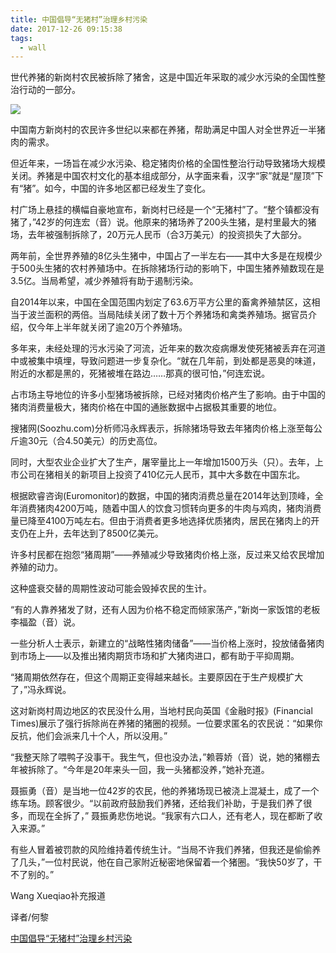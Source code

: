 ```yaml
---
title: 中国倡导“无猪村”治理乡村污染
date: 2017-12-26 09:15:38
tags:
  - wall
---
```

世代养猪的新岗村农民被拆除了猪舍，这是中国近年采取的减少水污染的全国性整治行动的一部分。

![](https://www.ft.com/__origami/service/image/v2/images/raw/http%3A%2F%2Fi.ftimg.net%2Fpicture%2F3%2F000044733_piclink.jpg?source=ftchinese&width=670&height=377&fit=cover&from=next001)

中国南方新岗村的农民许多世纪以来都在养猪，帮助满足中国人对全世界近一半猪肉的需求。

但近年来，一场旨在减少水污染、稳定猪肉价格的全国性整治行动导致猪场大规模关闭。养猪是中国农村文化的基本组成部分，从字面来看，汉字“家”就是“屋顶”下有“猪”。如今，中国的许多地区都已经发生了变化。
<!-- more -->
村广场上悬挂的横幅自豪地宣布，新岗村已经是一个“无猪村”了。“整个镇都没有猪了，”42岁的何连宏（音）说。他原来的猪场养了200头生猪，是村里最大的猪场，去年被强制拆除了，20万元人民币（合3万美元）的投资损失了大部分。

两年前，全世界养殖的8亿头生猪中，中国占了一半左右——其中大多是在规模少于500头生猪的农村养殖场中。在拆除猪场行动的影响下，中国生猪养殖数现在是3.5亿。当局希望，减少养殖将有助于遏制污染。

自2014年以来，中国在全国范围内划定了63.6万平方公里的畜禽养殖禁区，这相当于波兰面积的两倍。当局陆续关闭了数十万个养猪场和禽类养殖场。据官员介绍，仅今年上半年就关闭了逾20万个养殖场。

多年来，未经处理的污水污染了河流，近年来的数次疫病爆发使死猪被丢弃在河道中或被集中填埋，导致问题进一步复杂化。“就在几年前，到处都是恶臭的味道，附近的水都是黑的，死猪被堆在路边……那真的很可怕，”何连宏说。

占市场主导地位的许多小型猪场被拆除，已经对猪肉价格产生了影响。由于中国的猪肉消费量极大，猪肉价格在中国的通胀数据中占据极其重要的地位。

搜猪网(Soozhu.com)分析师冯永辉表示，拆除猪场导致去年猪肉价格上涨至每公斤逾30元（合4.50美元）的历史高位。

同时，大型农业企业扩大了生产，屠宰量比上一年增加1500万头（只）。去年，上市公司在猪相关的新项目上投资了410亿元人民币，其中大多数在中国东北。

根据欧睿咨询(Euromonitor)的数据，中国的猪肉消费总量在2014年达到顶峰，全年消费猪肉4200万吨，随着中国人的饮食习惯转向更多的牛肉与鸡肉，猪肉消费量已降至4100万吨左右。但由于消费者更多地选择优质猪肉，居民在猪肉上的开支仍在上升，去年达到了8500亿美元。

许多村民都在抱怨“猪周期”——养殖减少导致猪肉价格上涨，反过来又给农民增加养殖的动力。

这种盛衰交替的周期性波动可能会毁掉农民的生计。

“有的人靠养猪发了财，还有人因为价格不稳定而倾家荡产，”新岗一家饭馆的老板李福盈（音）说。

一些分析人士表示，新建立的“战略性猪肉储备”——当价格上涨时，投放储备猪肉到市场上——以及推出猪肉期货市场和扩大猪肉进口，都有助于平抑周期。

“猪周期依然存在，但这个周期正变得越来越长。主要原因在于生产规模扩大了，”冯永辉说。

这对新岗村周边地区的农民没什么用，当地村民向英国《金融时报》(Financial Times)展示了强行拆除尚在养猪的猪圈的视频。一位要求匿名的农民说：“如果你反抗，他们会派来几十个人，所以没用。”

“我整天除了喂鸭子没事干。我生气，但也没办法，”赖蓉娇（音）说，她的猪棚去年被拆除了。“今年是20年来头一回，我一头猪都没养，”她补充道。

聂振勇（音）是当地一位42岁的农民，他的养猪场现已被浇上混凝土，成了一个练车场。顾客很少。“以前政府鼓励我们养猪，还给我们补助，于是我们养了很多，而现在全拆了，” 聂振勇悲伤地说。“我家有六口人，还有老人，现在都断了收入来源。”

有些人冒着被罚款的风险维持着传统生计。“当局不许我们养猪，但我还是偷偷养了几头，”一位村民说，他在自己家附近秘密地保留着一个猪圈。“我快50岁了，干不了别的。”

Wang Xueqiao补充报道

译者/何黎

[中国倡导“无猪村”治理乡村污染](http://www.ftchinese.com/story/001075619)
